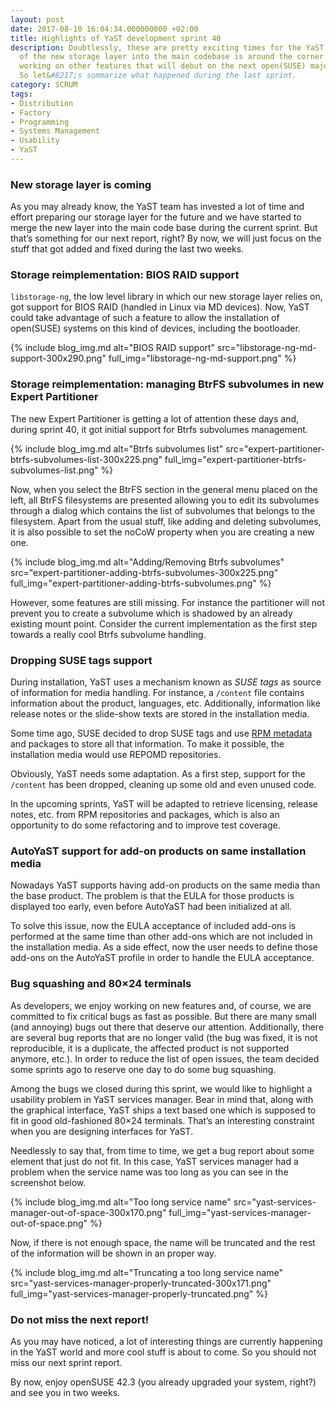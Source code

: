 ```yaml
---
layout: post
date: 2017-08-10 16:04:34.000000000 +02:00
title: Highlights of YaST development sprint 40
description: Doubtlessly, these are pretty exciting times for the YaST team. The merge
  of the new storage layer into the main codebase is around the corner and we are
  working on other features that will debut on the next open(SUSE) major release.
  So let&#8217;s summarize what happened during the last sprint.
category: SCRUM
tags:
- Distribution
- Factory
- Programming
- Systems Management
- Usability
- YaST
---
```


### New storage layer is coming

As you may already know, the YaST team has invested a lot of time and
effort preparing our storage layer for the future and we have started to
merge the new layer into the main code base during the current sprint.
But that’s something for our next report, right? By now, we will just
focus on the stuff that got added and fixed during the last two weeks.

### Storage reimplementation: BIOS RAID support

`libstorage-ng`, the low level library in which our new storage layer
relies on, got support for BIOS RAID (handled in Linux via MD devices).
Now, YaST could take advantage of such a feature to allow the
installation of open(SUSE) systems on this kind of devices, including
the bootloader.

{% include blog_img.md alt="BIOS RAID support"
src="libstorage-ng-md-support-300x290.png"
full_img="libstorage-ng-md-support.png" %}

### Storage reimplementation: managing BtrFS subvolumes in new Expert Partitioner

The new Expert Partitioner is getting a lot of attention these days and,
during sprint 40, it got initial support for Btrfs subvolumes
management.

{% include blog_img.md alt="Btrfs subvolumes list"
src="expert-partitioner-btrfs-subvolumes-list-300x225.png"
full_img="expert-partitioner-btrfs-subvolumes-list.png" %}


Now, when you select the BtrFS section in the general menu placed on the
left, all BtrFS filesystems are presented allowing you to edit its
subvolumes through a dialog which contains the list of subvolumes that
belongs to the filesystem. Apart from the usual stuff, like adding and
deleting subvolumes, it is also possible to set the noCoW property when
you are creating a new one.

{% include blog_img.md alt="Adding/Removing Btrfs subvolumes"
src="expert-partitioner-adding-btrfs-subvolumes-300x225.png"
full_img="expert-partitioner-adding-btrfs-subvolumes.png" %}

However, some features are still missing. For instance the partitioner
will not prevent you to create a subvolume which is shadowed by an
already existing mount point. Consider the current implementation as the
first step towards a really cool Btrfs subvolume handling.

### Dropping SUSE tags support

During installation, YaST uses a mechanism known as *SUSE tags* as
source of information for media handling. For instance, a `/content`
file contains information about the product, languages, etc.
Additionally, information like release notes or the slide-show texts are
stored in the installation media.

Some time ago, SUSE decided to drop SUSE tags and use [RPM metadata][1]
and packages to store all that information. To make it possible, the
installation media would use REPOMD repositories.

Obviously, YaST needs some adaptation. As a first step, support for the
`/content` has been dropped, cleaning up some old and even unused code.

In the upcoming sprints, YaST will be adapted to retrieve licensing,
release notes, etc. from RPM repositories and packages, which is also an
opportunity to do some refactoring and to improve test coverage.

### AutoYaST support for add-on products on same installation media

Nowadays YaST supports having add-on products on the same media than the
base product. The problem is that the EULA for those products is
displayed too early, even before AutoYaST had been initialized at all.

To solve this issue, now the EULA acceptance of included add-ons is
performed at the same time than other add-ons which are not included in
the installation media. As a side effect, now the user needs to define
those add-ons on the AutoYaST profile in order to handle the EULA
acceptance.

### Bug squashing and 80×24 terminals

As developers, we enjoy working on new features and, of course, we are
committed to fix critical bugs as fast as possible. But there are many
small (and annoying) bugs out there that deserve our attention.
Additionally, there are several bug reports that are no longer valid
(the bug was fixed, it is not reproducible, it is a duplicate, the
affected product is not supported anymore, etc.). In order to reduce the
list of open issues, the team decided some sprints ago to reserve one
day to do some bug squashing.

Among the bugs we closed during this sprint, we would like to highlight
a usability problem in YaST services manager. Bear in mind that, along
with the graphical interface, YaST ships a text based one which is
supposed to fit in good old-fashioned 80×24 terminals. That’s an
interesting constraint when you are designing interfaces for YaST.

Needlessly to say that, from time to time, we get a bug report about
some element that just do not fit. In this case, YaST services manager
had a problem when the service name was too long as you can see in the
screenshot below.

{% include blog_img.md alt="Too long service name"
src="yast-services-manager-out-of-space-300x170.png"
full_img="yast-services-manager-out-of-space.png" %}

Now, if there is not enough space, the name will be truncated and the
rest of the information will be shown in an proper way.

{% include blog_img.md alt="Truncating a too long service name"
src="yast-services-manager-properly-truncated-300x171.png"
full_img="yast-services-manager-properly-truncated.png" %}


### Do not miss the next report!

As you may have noticed, a lot of interesting things are currently
happening in the YaST world and more cool stuff is about to come. So you
should not miss our next sprint report.

By now, enjoy openSUSE 42.3 (you already upgraded your system, right?)
and see you in two weeks.



[1]: https://en.opensuse.org/openSUSE:Standards_Rpm_Metadata
